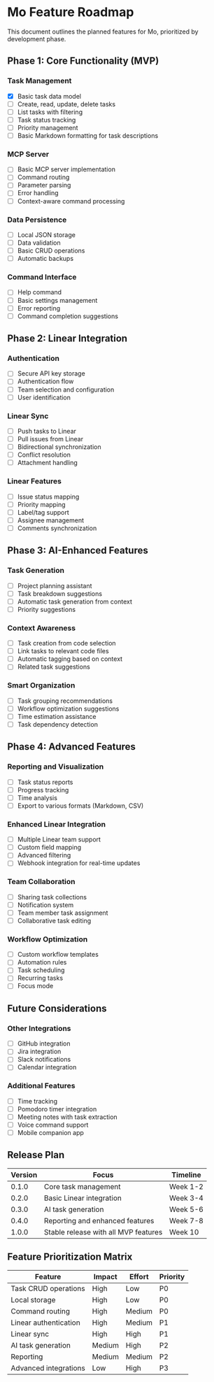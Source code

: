 # Mo Feature Roadmap

This document outlines the planned features for Mo, prioritized by development phase.

## Phase 1: Core Functionality (MVP)

### Task Management

- [x] Basic task data model
- [ ] Create, read, update, delete tasks
- [ ] List tasks with filtering
- [ ] Task status tracking
- [ ] Priority management
- [ ] Basic Markdown formatting for task descriptions

### MCP Server

- [ ] Basic MCP server implementation
- [ ] Command routing
- [ ] Parameter parsing
- [ ] Error handling
- [ ] Context-aware command processing

### Data Persistence

- [ ] Local JSON storage
- [ ] Data validation
- [ ] Basic CRUD operations
- [ ] Automatic backups

### Command Interface

- [ ] Help command
- [ ] Basic settings management
- [ ] Error reporting
- [ ] Command completion suggestions

## Phase 2: Linear Integration

### Authentication

- [ ] Secure API key storage
- [ ] Authentication flow
- [ ] Team selection and configuration
- [ ] User identification

### Linear Sync

- [ ] Push tasks to Linear
- [ ] Pull issues from Linear
- [ ] Bidirectional synchronization
- [ ] Conflict resolution
- [ ] Attachment handling

### Linear Features

- [ ] Issue status mapping
- [ ] Priority mapping
- [ ] Label/tag support
- [ ] Assignee management
- [ ] Comments synchronization

## Phase 3: AI-Enhanced Features

### Task Generation

- [ ] Project planning assistant
- [ ] Task breakdown suggestions
- [ ] Automatic task generation from context
- [ ] Priority suggestions

### Context Awareness

- [ ] Task creation from code selection
- [ ] Link tasks to relevant code files
- [ ] Automatic tagging based on context
- [ ] Related task suggestions

### Smart Organization

- [ ] Task grouping recommendations
- [ ] Workflow optimization suggestions
- [ ] Time estimation assistance
- [ ] Task dependency detection

## Phase 4: Advanced Features

### Reporting and Visualization

- [ ] Task status reports
- [ ] Progress tracking
- [ ] Time analysis
- [ ] Export to various formats (Markdown, CSV)

### Enhanced Linear Integration

- [ ] Multiple Linear team support
- [ ] Custom field mapping
- [ ] Advanced filtering
- [ ] Webhook integration for real-time updates

### Team Collaboration

- [ ] Sharing task collections
- [ ] Notification system
- [ ] Team member task assignment
- [ ] Collaborative task editing

### Workflow Optimization

- [ ] Custom workflow templates
- [ ] Automation rules
- [ ] Task scheduling
- [ ] Recurring tasks
- [ ] Focus mode

## Future Considerations

### Other Integrations

- [ ] GitHub integration
- [ ] Jira integration
- [ ] Slack notifications
- [ ] Calendar integration

### Additional Features

- [ ] Time tracking
- [ ] Pomodoro timer integration
- [ ] Meeting notes with task extraction
- [ ] Voice command support
- [ ] Mobile companion app

## Release Plan

| Version | Focus                                | Timeline |
| ------- | ------------------------------------ | -------- |
| 0.1.0   | Core task management                 | Week 1-2 |
| 0.2.0   | Basic Linear integration             | Week 3-4 |
| 0.3.0   | AI task generation                   | Week 5-6 |
| 0.4.0   | Reporting and enhanced features      | Week 7-8 |
| 1.0.0   | Stable release with all MVP features | Week 10  |

## Feature Prioritization Matrix

| Feature               | Impact | Effort | Priority |
| --------------------- | ------ | ------ | -------- |
| Task CRUD operations  | High   | Low    | P0       |
| Local storage         | High   | Low    | P0       |
| Command routing       | High   | Medium | P0       |
| Linear authentication | High   | Medium | P1       |
| Linear sync           | High   | High   | P1       |
| AI task generation    | Medium | High   | P2       |
| Reporting             | Medium | Medium | P2       |
| Advanced integrations | Low    | High   | P3       |
